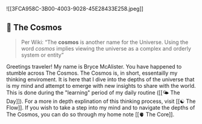 
![[3FCA958C-3B00-4003-9028-45E28433E258.jpeg]]

## 🔮 The Cosmos 

> Per Wiki: “The **cosmos** is another name for the Universe. Using the word _cosmos_ implies viewing the universe as a complex and orderly system or entity”

Greetings traveler! My name is Bryce McAlister. You have happened to stumble across The Cosmos. The Cosmos is, in short, essentailly my thinking enviroment. It is here that I dive into the depths of the universe that is my mind and attempt to emerge with new insights to share with the world. This is done during the "learning" period of my daily routine ([[🌤 The Day]]). For a more in depth explination of this thinking process, visit  [[☯️ The Flow]]. If you wish to take a step into my mind and to navigate the depths of The Cosmos, you can do so through my home note [[🫀 The Core]]. 